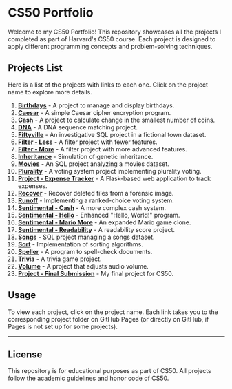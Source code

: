 # CS50 Portfolio

Welcome to my CS50 Portfolio! This repository showcases all the projects I completed as part of Harvard's CS50 course. Each project is designed to apply different programming concepts and problem-solving techniques.

## Projects List

Here is a list of the projects with links to each one. Click on the project name to explore more details.

1. **[Birthdays](https://singhprit.github.io/cs50-portfolio/birthdays)** - A project to manage and display birthdays.
2. **[Caesar](https://your-username.github.io/cs50-portfolio/caesar)** - A simple Caesar cipher encryption program.
3. **[Cash](https://your-username.github.io/cs50-portfolio/cash)** - A project to calculate change in the smallest number of coins.
4. **[DNA](https://your-username.github.io/cs50-portfolio/dna)** - A DNA sequence matching project.
5. **[Fiftyville](https://your-username.github.io/cs50-portfolio/fiftyville)** - An investigative SQL project in a fictional town dataset.
6. **[Filter - Less](https://your-username.github.io/cs50-portfolio/filter-less)** - A filter project with fewer features.
7. **[Filter - More](https://your-username.github.io/cs50-portfolio/filter-more)** - A filter project with more advanced features.
8. **[Inheritance](https://your-username.github.io/cs50-portfolio/inheritance)** - Simulation of genetic inheritance.
9. **[Movies](https://your-username.github.io/cs50-portfolio/movies)** - An SQL project analyzing a movies dataset.
10. **[Plurality](https://your-username.github.io/cs50-portfolio/plurality)** - A voting system project implementing plurality voting.
11. **[Project - Expense Tracker](https://your-username.github.io/cs50-portfolio/project)** - A Flask-based web application to track expenses.
12. **[Recover](https://your-username.github.io/cs50-portfolio/recover)** - Recover deleted files from a forensic image.
13. **[Runoff](https://your-username.github.io/cs50-portfolio/runoff)** - Implementing a ranked-choice voting system.
14. **[Sentimental - Cash](https://your-username.github.io/cs50-portfolio/sentimental-cash)** - A more complex cash system.
15. **[Sentimental - Hello](https://your-username.github.io/cs50-portfolio/sentimental-hello)** - Enhanced "Hello, World!" program.
16. **[Sentimental - Mario More](https://your-username.github.io/cs50-portfolio/sentimental-mario-more)** - An expanded Mario game clone.
17. **[Sentimental - Readability](https://your-username.github.io/cs50-portfolio/sentimental-readability)** - A readability score project.
18. **[Songs](https://your-username.github.io/cs50-portfolio/songs)** - SQL project managing a songs dataset.
19. **[Sort](https://your-username.github.io/cs50-portfolio/sort)** - Implementation of sorting algorithms.
20. **[Speller](https://your-username.github.io/cs50-portfolio/speller)** - A program to spell-check documents.
21. **[Trivia](https://your-username.github.io/cs50-portfolio/trivia)** - A trivia game project.
22. **[Volume](https://your-username.github.io/cs50-portfolio/volume)** - A project that adjusts audio volume.
23. **[Project - Final Submission](https://your-username.github.io/cs50-portfolio/final-project)** - My final project for CS50.

## Usage

To view each project, click on the project name. Each link takes you to the corresponding project folder on GitHub Pages (or directly on GitHub, if Pages is not set up for some projects).

---

## License

This repository is for educational purposes as part of CS50. All projects follow the academic guidelines and honor code of CS50.

